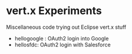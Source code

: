 # vert.x Experiments

Miscellaneous code trying out Eclipse vert.x stuff

- hellogoogle : OAuth2 login into Google
- hellosfdc: OAuth2 login with Salesforce
